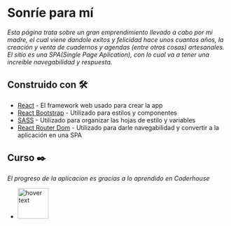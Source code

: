 # Sonríe para mí

_Esta página trata sobre un gran emprendimiento llevado a cabo por mi madre, el cual viene dandole exitos y felicidad hace unos cuantos años, la creación y venta de cuadernos y agendas (entre otras cosas) artesanales. El sitio es una SPA(Single Page Aplication), con lo cual va a tener una increible navegabilidad y respuesta._

## Construido con 🛠️

* [React](https://reactjs.org/) - El framework web usado para crear la app
* [React Bootstrap](https://react-bootstrap.netlify.app/) - Utilizado para estilos y componentes
* [SASS](https://create-react-app.dev/docs/adding-a-sass-stylesheet/) - Utilizado para organizar las hojas de estilo y variables
* [React Router Dom](https://reactrouter.com/web/guides/quick-start) - Utilizado para darle navegabilidad y convertir a la aplicación en una SPA

## Curso ✒️

_El progreso de la aplicacion es gracias a lo aprendido en Coderhouse_

* <img src="https://res.cloudinary.com/hdsqazxtw/image/upload/v1559681445/logo_coderhouse_2_bmqbet.png" width="70" title="hover text">